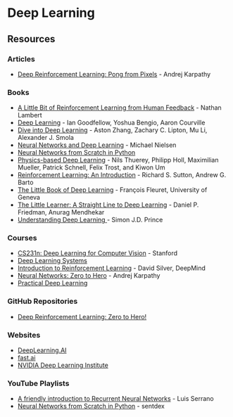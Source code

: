# Deep Learning

## Resources

### Articles

* [Deep Reinforcement Learning: Pong from Pixels](http://karpathy.github.io/2016/05/31/rl/) - Andrej Karpathy

### Books

* [A Little Bit of Reinforcement Learning from Human Feedback](https://rlhfbook.com/) - Nathan Lambert
* [Deep Learning](https://www.deeplearningbook.org/) - Ian Goodfellow, Yoshua Bengio, Aaron Courville
* [Dive into Deep Learning](https://d2l.ai/) - Aston Zhang, Zachary C. Lipton, Mu Li, Alexander J. Smola
* [Neural Networks and Deep Learning](http://neuralnetworksanddeeplearning.com/) - Michael Nielsen
* [Neural Networks from Scratch in Python](https://nnfs.io/)
* [Physics-based Deep Learning](https://physicsbaseddeeplearning.org/intro.html) - Nils Thuerey, Philipp Holl, Maximilian Mueller, Patrick Schnell, Felix Trost, and Kiwon Um
* [Reinforcement Learning: An Introduction](http://incompleteideas.net/book/the-book-2nd.html) - Richard S. Sutton, Andrew G. Barto
* [The Little Book of Deep Learning](https://fleuret.org/public/lbdl.pdf) - François Fleuret, University of Geneva
* [The Little Learner: A Straight Line to Deep Learning](https://www.thelittlelearner.com/) - Daniel P. Friedman, Anurag Mendhekar
* [Understanding Deep Learning ](https://udlbook.github.io/udlbook/)- Simon J.D. Prince

### Courses

* [CS231n: Deep Learning for Computer Vision](http://cs231n.stanford.edu/index.html) - Stanford
* [Deep Learning Systems](https://dlsyscourse.org/)
* [Introduction to Reinforcement Learning](https://www.youtube.com/playlist?list=PLqYmG7hTraZDM-OYHWgPebj2MfCFzFObQ) - David Silver, DeepMind
* [Neural Networks: Zero to Hero](https://karpathy.ai/zero-to-hero.html) - Andrej Karpathy
* [Practical Deep Learning](https://course.fast.ai/)

### GitHub Repositories

* [Deep Reinforcement Learning: Zero to Hero!](https://github.com/alessiodm/drl-zh)

### Websites

* [DeepLearning.AI](https://www.deeplearning.ai/)
* [fast.ai](https://www.fast.ai/)
* [NVIDIA Deep Learning Institute](https://learn.nvidia.com/)

### YouTube Playlists

* [A friendly introduction to Recurrent Neural Networks](https://www.youtube.com/watch?v=UNmqTiOnRfg) - Luis Serrano
* [Neural Networks from Scratch in Python](https://www.youtube.com/playlist?list=PLQVvvaa0QuDcjD5BAw2DxE6OF2tius3V3) - sentdex
